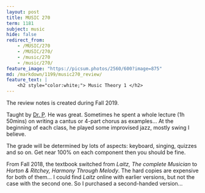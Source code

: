 ```yaml
---
layout: post
title: MUSIC 270
term: 1181
subject: music
hide: false
redirect_from:
    - /MUSIC/270
    - /MUSIC/270/
    - /music/270
    - /music/270/
feature_image: "https://picsum.photos/2560/600?image=875"
md: /markdown/1199/music270_review/
feature_text: |
    <h2 style="color:white;"> Music Theory 1 </h2>
---
```


The review notes is created during Fall 2019.

Taught by [Dr. P](https://uwaterloo.ca/music/people-profiles/terry-paynter-0). He was great. Sometimes he spent a whole lecture (1h 50mins) on writing a cantus or 4-part chorus as examples... At the beginning of each class, he played some improvised jazz, mostly swing I believe.

The grade will be determined by lots of aspects: keyboard, singing, quizzes and so on. Get near 100% on each component then you should be fine.

From Fall 2018, the textbook switched from *Laitz, The complete Musician* to *Horton & Ritchey, Harmony Through Melody*. The hard copies are expensive for both of them... I could find *Laitz* online with earlier versions, but not the case with the second one. So I purchased a second-handed version...
